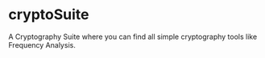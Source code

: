 # cryptoSuite
A Cryptography Suite where you can find all simple cryptography tools like Frequency Analysis.

